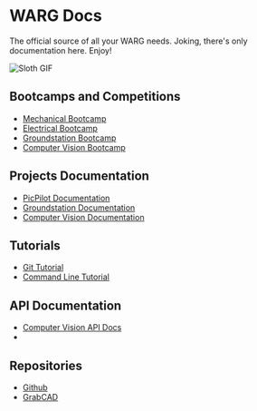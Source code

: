 # WARG Docs

The official source of all your WARG needs. Joking, there's only documentation here. Enjoy!

![Sloth GIF](./images/sloth-deal-with-it.gif)

## Bootcamps and Competitions

- [Mechanical Bootcamp](bootcamp/mechanical.md)
- [Electrical Bootcamp](bootcamp/electrical.md)
- [Groundstation Bootcamp](bootcamp/groundstation.md)
- [Computer Vision Bootcamp](bootcamp/computer-vision.md)

## Projects Documentation

- [PicPilot Documentation](picpilot/index.md)
- [Groundstation Documentation](groundstation/index.md)
- [Computer Vision Documentation](computer-vision/index.md)

## Tutorials
- [Git Tutorial](./tutorials/git.md)
- [Command Line Tutorial](./tutorials/shell.md)

## API Documentation
- [Computer Vision API Docs](http://uwarg.github.io/computer-vision/html/)
- 
## Repositories
- [Github](https://github.com/uwarg)
- [GrabCAD](https://workbench.grabcad.com/workbench/myprojects?#/account/1693831/projects/my_projects)
